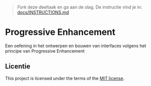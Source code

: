 > _Fork_ deze deeltaak en ga aan de slag. De instructie vind je in: [docs/INSTRUCTIONS.md](docs/INSTRUCTIONS.md)

# Progressive Enhancement

Een oefening in het ontwerpen en bouwen van interfaces volgens het principe van Progressive Enhancement

## Licentie

This project is licensed under the terms of the [MIT license](./LICENSE).
